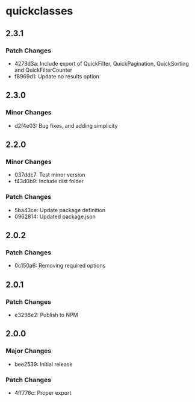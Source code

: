 # quickclasses

## 2.3.1

### Patch Changes

- 4273d3a: Include export of QuickFilter, QuickPagination, QuickSorting and QuickFilterCounter
- f8969d1: Update no results option

## 2.3.0

### Minor Changes

- d2f4e03: Bug fixes, and adding simplicity

## 2.2.0

### Minor Changes

- 037ddc7: Test minor version
- f43d0b9: Include dist folder

### Patch Changes

- 5ba43ce: Update package definition
- 0962814: Updated package.json

## 2.0.2

### Patch Changes

- 0c150a6: Removing required options

## 2.0.1

### Patch Changes

- e3298e2: Publish to NPM

## 2.0.0

### Major Changes

- bee2539: Initial release

### Patch Changes

- 4ff776c: Proper export
